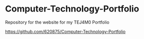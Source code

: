 # Computer-Technology-Portfolio
Repository for the website for my TEJ4M0 Portfolio

https://github.com/620875/Computer-Technology-Portfolio
